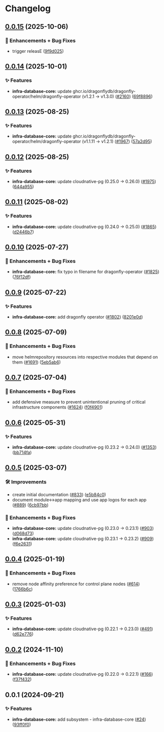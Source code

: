 # Changelog

## [0.0.15](https://github.com/ppat/homelab-ops-kubernetes-apps/compare/infra-database-core-v0.0.14...infra-database-core-v0.0.15) (2025-10-06)


### 🚀 Enhancements + Bug Fixes

* trigger releasE ([9f9d025](https://github.com/ppat/homelab-ops-kubernetes-apps/commit/9f9d025a4526d5b192eb484a45be569405d977c2))

## [0.0.14](https://github.com/ppat/homelab-ops-kubernetes-apps/compare/infra-database-core-v0.0.13...infra-database-core-v0.0.14) (2025-10-01)


### ✨ Features

* **infra-database-core:** update ghcr.io/dragonflydb/dragonfly-operator/helm/dragonfly-operator (v1.2.1 -&gt; v1.3.0) ([#2160](https://github.com/ppat/homelab-ops-kubernetes-apps/issues/2160)) ([69f8896](https://github.com/ppat/homelab-ops-kubernetes-apps/commit/69f8896f62468d02ca1c6618838b971ebf5be335))

## [0.0.13](https://github.com/ppat/homelab-ops-kubernetes-apps/compare/infra-database-core-v0.0.12...infra-database-core-v0.0.13) (2025-08-25)


### ✨ Features

* **infra-database-core:** update ghcr.io/dragonflydb/dragonfly-operator/helm/dragonfly-operator (v1.1.11 -&gt; v1.2.1) ([#1967](https://github.com/ppat/homelab-ops-kubernetes-apps/issues/1967)) ([57a2d95](https://github.com/ppat/homelab-ops-kubernetes-apps/commit/57a2d959c3525b6294ccd08abf1fe75b67e16456))

## [0.0.12](https://github.com/ppat/homelab-ops-kubernetes-apps/compare/infra-database-core-v0.0.11...infra-database-core-v0.0.12) (2025-08-25)


### ✨ Features

* **infra-database-core:** update cloudnative-pg (0.25.0 -&gt; 0.26.0) ([#1975](https://github.com/ppat/homelab-ops-kubernetes-apps/issues/1975)) ([644a955](https://github.com/ppat/homelab-ops-kubernetes-apps/commit/644a95517c50547eb1cb0d48d37ccf5c4f489226))

## [0.0.11](https://github.com/ppat/homelab-ops-kubernetes-apps/compare/infra-database-core-v0.0.10...infra-database-core-v0.0.11) (2025-08-02)


### ✨ Features

* **infra-database-core:** update cloudnative-pg (0.24.0 -&gt; 0.25.0) ([#1865](https://github.com/ppat/homelab-ops-kubernetes-apps/issues/1865)) ([d2446b7](https://github.com/ppat/homelab-ops-kubernetes-apps/commit/d2446b7b5d192f8476a41ed4ed9e0cdc26311441))

## [0.0.10](https://github.com/ppat/homelab-ops-kubernetes-apps/compare/infra-database-core-v0.0.9...infra-database-core-v0.0.10) (2025-07-27)


### 🚀 Enhancements + Bug Fixes

* **infra-database-core:** fix typo in filename for dragonfly-operator ([#1825](https://github.com/ppat/homelab-ops-kubernetes-apps/issues/1825)) ([76f12df](https://github.com/ppat/homelab-ops-kubernetes-apps/commit/76f12df79f615caa475defd7e01d35ee209e511b))

## [0.0.9](https://github.com/ppat/homelab-ops-kubernetes-apps/compare/infra-database-core-v0.0.8...infra-database-core-v0.0.9) (2025-07-22)


### ✨ Features

* **infra-database-core:** add dragonfly operator ([#1802](https://github.com/ppat/homelab-ops-kubernetes-apps/issues/1802)) ([8201e0d](https://github.com/ppat/homelab-ops-kubernetes-apps/commit/8201e0d7a958a53a7c681cbc48f33f3feabd6022))

## [0.0.8](https://github.com/ppat/homelab-ops-kubernetes-apps/compare/infra-database-core-v0.0.7...infra-database-core-v0.0.8) (2025-07-09)


### 🚀 Enhancements + Bug Fixes

* move helmrepository resources into respective modules that depend on them ([#1691](https://github.com/ppat/homelab-ops-kubernetes-apps/issues/1691)) ([5eb5ab6](https://github.com/ppat/homelab-ops-kubernetes-apps/commit/5eb5ab6491cdd48eb5a7d5413a04041258c5b8c5))

## [0.0.7](https://github.com/ppat/homelab-ops-kubernetes-apps/compare/infra-database-core-v0.0.6...infra-database-core-v0.0.7) (2025-07-04)


### 🚀 Enhancements + Bug Fixes

* add defensive measure to prevent unintentional pruning of critical infrastructure components ([#1624](https://github.com/ppat/homelab-ops-kubernetes-apps/issues/1624)) ([f0f4901](https://github.com/ppat/homelab-ops-kubernetes-apps/commit/f0f4901cbab8f0f98876f5c881a823b96736d4b4))

## [0.0.6](https://github.com/ppat/homelab-ops-kubernetes-apps/compare/infra-database-core-v0.0.5...infra-database-core-v0.0.6) (2025-05-31)


### ✨ Features

* **infra-database-core:** update cloudnative-pg (0.23.2 -&gt; 0.24.0) ([#1353](https://github.com/ppat/homelab-ops-kubernetes-apps/issues/1353)) ([bb714fa](https://github.com/ppat/homelab-ops-kubernetes-apps/commit/bb714fa15c5746953127c8379bf5165219c0cf2f))

## [0.0.5](https://github.com/ppat/homelab-ops-kubernetes-apps/compare/infra-database-core-v0.0.4...infra-database-core-v0.0.5) (2025-03-07)


### 🛠 Improvements

* create initial documentation ([#833](https://github.com/ppat/homelab-ops-kubernetes-apps/issues/833)) ([e5b84c0](https://github.com/ppat/homelab-ops-kubernetes-apps/commit/e5b84c03920d34e3055bea987b465e04092af030))
* document module&lt;-&gt;app mapping and use app logos for each app ([#889](https://github.com/ppat/homelab-ops-kubernetes-apps/issues/889)) ([6cb97bb](https://github.com/ppat/homelab-ops-kubernetes-apps/commit/6cb97bb71826434291de7b067983830376f0d12b))


### 🚀 Enhancements + Bug Fixes

* **infra-database-core:** update cloudnative-pg (0.23.0 -&gt; 0.23.1) ([#903](https://github.com/ppat/homelab-ops-kubernetes-apps/issues/903)) ([d068d73](https://github.com/ppat/homelab-ops-kubernetes-apps/commit/d068d731359ef3b4b71eec5ae297a7241f9a1bf0))
* **infra-database-core:** update cloudnative-pg (0.23.1 -&gt; 0.23.2) ([#909](https://github.com/ppat/homelab-ops-kubernetes-apps/issues/909)) ([f6e2631](https://github.com/ppat/homelab-ops-kubernetes-apps/commit/f6e26314171bbd272aea959ca5d0a9365a0a1414))

## [0.0.4](https://github.com/ppat/homelab-ops-kubernetes-apps/compare/infra-database-core-v0.0.3...infra-database-core-v0.0.4) (2025-01-19)


### 🚀 Enhancements + Bug Fixes

* remove node affinity preference for control plane nodes ([#614](https://github.com/ppat/homelab-ops-kubernetes-apps/issues/614)) ([1766b6c](https://github.com/ppat/homelab-ops-kubernetes-apps/commit/1766b6c5019b6faa22e29c77e44b29153318d60b))

## [0.0.3](https://github.com/ppat/homelab-ops-kubernetes-apps/compare/infra-database-core-v0.0.2...infra-database-core-v0.0.3) (2025-01-03)


### ✨ Features

* **infra-database-core:** update cloudnative-pg (0.22.1 -&gt; 0.23.0) ([#491](https://github.com/ppat/homelab-ops-kubernetes-apps/issues/491)) ([d62e776](https://github.com/ppat/homelab-ops-kubernetes-apps/commit/d62e7760c446e66e8cb7fc1f9eb861dbab40ac98))

## [0.0.2](https://github.com/ppat/homelab-ops-kubernetes-apps/compare/infra-database-core-v0.0.1...infra-database-core-v0.0.2) (2024-11-10)


### 🚀 Enhancements + Bug Fixes

* **infra-database-core:** update cloudnative-pg (0.22.0 -&gt; 0.22.1) ([#166](https://github.com/ppat/homelab-ops-kubernetes-apps/issues/166)) ([f37f432](https://github.com/ppat/homelab-ops-kubernetes-apps/commit/f37f43244fea9a3df48c49028e493fe89a4fda60))

## 0.0.1 (2024-09-21)


### ✨ Features

* **infra-database-core:** add subsystem - infra-database-core ([#24](https://github.com/ppat/homelab-ops-kubernetes-apps/issues/24)) ([93ff0f0](https://github.com/ppat/homelab-ops-kubernetes-apps/commit/93ff0f06de45904e8737cc490f0de7f019d65e6f))
